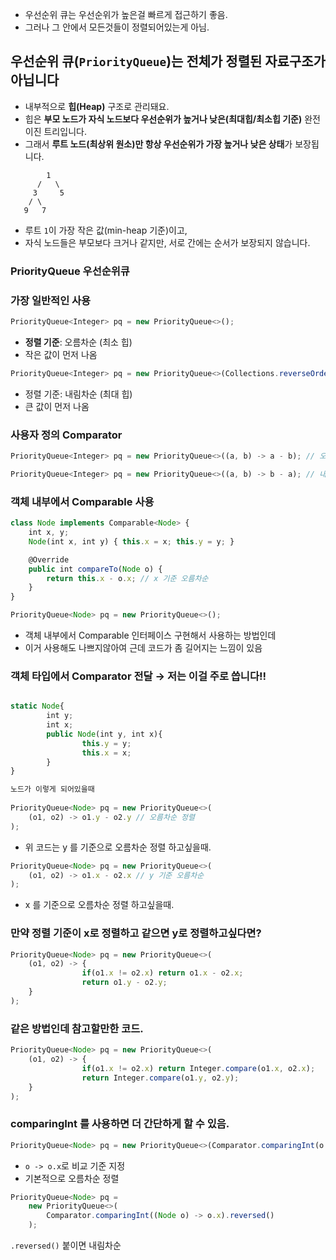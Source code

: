 
- 우선순위 큐는 우선순위가 높은걸 빠르게 접근하기 좋음.
- 그러나 그 안에서 모든것들이 정렬되어있는게 아님.

## 우선순위 큐(`PriorityQueue`)는 **전체가 정렬된 자료구조가 아닙니다**

- 내부적으로 **힙(Heap)** 구조로 관리돼요.
- 힙은 **부모 노드가 자식 노드보다 우선순위가 높거나 낮은(최대힙/최소힙 기준)** 완전 이진 트리입니다.
- 그래서 **루트 노드(최상위 원소)만 항상 우선순위가 가장 높거나 낮은 상태**가 보장됩니다.
```
        1
      /   \
     3     5
    / \
   9   7

```
- 루트 `1`이 가장 작은 값(min-heap 기준)이고,
- 자식 노드들은 부모보다 크거나 같지만, 서로 간에는 순서가 보장되지 않습니다.

### PriorityQueue 우선순위큐

### 가장 일반적인 사용

```jsx
PriorityQueue<Integer> pq = new PriorityQueue<>();
```

- **정렬 기준**: 오름차순 (최소 힙)
- 작은 값이 먼저 나옴

```jsx
PriorityQueue<Integer> pq = new PriorityQueue<>(Collections.reverseOrder());
```

- 정렬 기준: 내림차순 (최대 힙)
- 큰 값이 먼저 나옴

### 사용자 정의 Comparator

```jsx
PriorityQueue<Integer> pq = new PriorityQueue<>((a, b) -> a - b); // 오름차순 (기본과 동일)
```

```jsx
PriorityQueue<Integer> pq = new PriorityQueue<>((a, b) -> b - a); // 내림차순
```

### 객체 내부에서 Comparable 사용

```jsx
class Node implements Comparable<Node> {
    int x, y;
    Node(int x, int y) { this.x = x; this.y = y; }

    @Override
    public int compareTo(Node o) {
        return this.x - o.x; // x 기준 오름차순
    }
}

PriorityQueue<Node> pq = new PriorityQueue<>();
```

- 객체 내부에서 Comparable 인터페이스 구현해서 사용하는 방법인데
- 이거 사용해도 나쁘지않아여 근데 코드가 좀 길어지는 느낌이 있음

### 객체 타입에서 Comparator 전달 → 저는 이걸 주로 씁니다!!

```jsx

static Node{
		int y;
		int x;
		public Node(int y, int x){
				this.y = y;
				this.x = x;
		}
}

노드가 이렇게 되어있을때
 
PriorityQueue<Node> pq = new PriorityQueue<>(
    (o1, o2) -> o1.y - o2.y // 오름차순 정렬
);
```

- 위 코드는 y 를 기준으로 오름차순 정렬 하고싶을때.

```jsx
PriorityQueue<Node> pq = new PriorityQueue<>(
    (o1, o2) -> o1.x - o2.x // y 기준 오름차순
);
```

- x 를 기준으로 오름차순 정렬 하고싶을때.

### 만약 정렬 기준이 x로 정렬하고 같으면 y로 정렬하고싶다면?

```jsx
PriorityQueue<Node> pq = new PriorityQueue<>(
    (o1, o2) -> {
				if(o1.x != o2.x) return o1.x - o2.x;
				return o1.y - o2.y;
    }
);
```

### 같은 방법인데 참고할만한 코드.

```jsx
PriorityQueue<Node> pq = new PriorityQueue<>(
    (o1, o2) -> {
				if(o1.x != o2.x) return Integer.compare(o1.x, o2.x);
				return Integer.compare(o1.y, o2.y);
    }
);
```

### comparingInt 를 사용하면 더 간단하게 할 수 있음.

```jsx
PriorityQueue<Node> pq = new PriorityQueue<>(Comparator.comparingInt(o -> o.x));
```

- `o -> o.x`로 비교 기준 지정
- 기본적으로 오름차순 정렬

```jsx
PriorityQueue<Node> pq =
    new PriorityQueue<>(
        Comparator.comparingInt((Node o) -> o.x).reversed()
    );
```

`.reversed()` 붙이면 내림차순